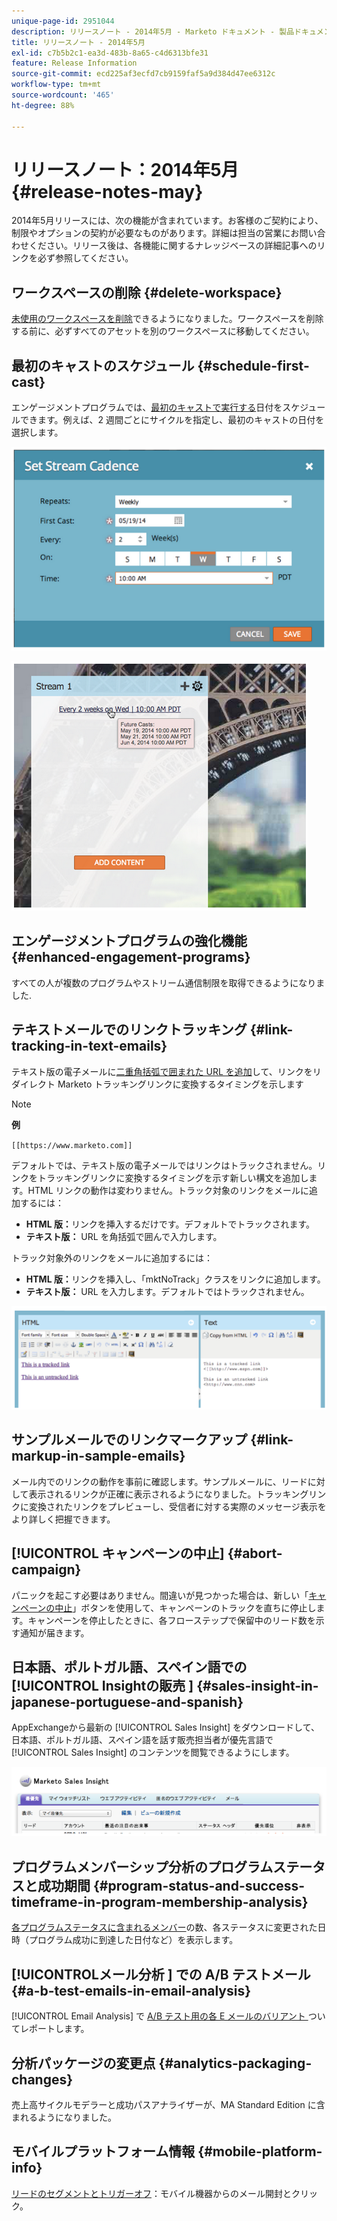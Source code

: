 ```yaml
---
unique-page-id: 2951044
description: リリースノート - 2014年5月 - Marketo ドキュメント - 製品ドキュメント
title: リリースノート - 2014年5月
exl-id: c7b5b2c1-ea3d-483b-8a65-c4d6313bfe31
feature: Release Information
source-git-commit: ecd225af3ecfd7cb9159faf5a9d384d47ee6312c
workflow-type: tm+mt
source-wordcount: '465'
ht-degree: 88%

---
```


# リリースノート：2014年5月 {#release-notes-may}

2014年5月リリースには、次の機能が含まれています。お客様のご契約により、制限やオプションの契約が必要なものがあります。詳細は担当の営業にお問い合わせください。リリース後は、各機能に関するナレッジベースの詳細記事へのリンクを必ず参照してください。

## ワークスペースの削除 {#delete-workspace}

[未使用のワークスペースを削除](/help/marketo/product-docs/administration/workspaces-and-person-partitions/delete-a-workspace.md)できるようになりました。ワークスペースを削除する前に、必ずすべてのアセットを別のワークスペースに移動してください。

## 最初のキャストのスケジュール {#schedule-first-cast}

エンゲージメントプログラムでは、[最初のキャストで実行する](/help/marketo/product-docs/email-marketing/drip-nurturing/engagement-program-streams/set-stream-cadence.md)日付をスケジュールできます。例えば、2 週間ごとにサイクルを指定し、最初のキャストの日付を選択します。

![](assets/image2014-9-22-11-3a57-3a36.png)

![](assets/image2014-9-22-11-3a57-3a54.png)

## エンゲージメントプログラムの強化機能 {#enhanced-engagement-programs}

すべての人が複数のプログラムやストリーム通信制限を取得できるようになりました.

## テキストメールでのリンクトラッキング {#link-tracking-in-text-emails}

テキスト版の電子メールに[二重角括弧で囲まれた URL を追加](/help/marketo/product-docs/email-marketing/general/functions-in-the-editor/add-tracked-links-to-a-text-email.md)して、リンクをリダイレクト Marketo トラッキングリンクに変換するタイミングを示します

>[!NOTE]
>
>**例**
>
>`[[https://www.marketo.com]]`

デフォルトでは、テキスト版の電子メールではリンクはトラックされません。リンクをトラッキングリンクに変換するタイミングを示す新しい構文を追加します。HTML リンクの動作は変わりません。トラック対象のリンクをメールに追加するには：

* **HTML 版：**&#x200B;リンクを挿入するだけです。デフォルトでトラックされます。
* **テキスト版：** URL を角括弧で囲んで入力します。

トラック対象外のリンクをメールに追加するには：

* **HTML 版：**&#x200B;リンクを挿入し、「mktNoTrack」クラスをリンクに追加します。
* **テキスト版：** URL を入力します。デフォルトではトラックされません。

![](assets/image2014-9-22-12-3a1-3a34.png)

## サンプルメールでのリンクマークアップ {#link-markup-in-sample-emails}

メール内でのリンクの動作を事前に確認します。サンプルメールに、リードに対して表示されるリンクが正確に表示されるようになりました。トラッキングリンクに変換されたリンクをプレビューし、受信者に対する実際のメッセージ表示をより詳しく把握できます。

## [!UICONTROL キャンペーンの中止] {#abort-campaign}

パニックを起こす必要はありません。間違いが見つかった場合は、新しい「[キャンペーンの中止](/help/marketo/product-docs/core-marketo-concepts/smart-campaigns/using-smart-campaigns/abort-a-smart-campaign.md)」ボタンを使用して、キャンペーンのトラックを直ちに停止します。キャンペーンを停止したときに、各フローステップで保留中のリード数を示す通知が届きます。

## 日本語、ポルトガル語、スペイン語での [!UICONTROL Insightの販売 &#x200B;] {#sales-insight-in-japanese-portuguese-and-spanish}

AppExchangeから最新の [!UICONTROL Sales Insight] をダウンロードして、日本語、ポルトガル語、スペイン語を話す販売担当者が優先言語で [!UICONTROL Sales Insight] のコンテンツを閲覧できるようにします。

![](assets/image2014-9-22-12-3a2-3a12.png)

## プログラムメンバーシップ分析のプログラムステータスと成功期間 {#program-status-and-success-timeframe-in-program-membership-analysis}

[各プログラムステータスに含まれるメンバー](/help/marketo/product-docs/reporting/revenue-cycle-analytics/program-analytics/build-a-program-membership-analysis-report-that-lists-leads.md)の数、各ステータスに変更された日時（プログラム成功に到達した日付など）を表示します。

## [!UICONTROL &#x200B; メール分析 &#x200B;] での A/B テストメール {#a-b-test-emails-in-email-analysis}

[!UICONTROL Email Analysis] で [A/B テスト用の各 E メールのバリアント ](/help/marketo/product-docs/reporting/revenue-cycle-analytics/email-analysis/build-an-email-analysis-report-that-shows-program-information.md) ついてレポートします。

## 分析パッケージの変更点 {#analytics-packaging-changes}

売上高サイクルモデラーと成功パスアナライザーが、MA Standard Edition に含まれるようになりました。

## モバイルプラットフォーム情報 {#mobile-platform-info}

[リードのセグメントとトリガーオフ](/help/marketo/product-docs/reporting/basic-reporting/report-activity/build-a-people-performance-report-with-mobile-platform-columns.md)：モバイル機器からのメール開封とクリック。
